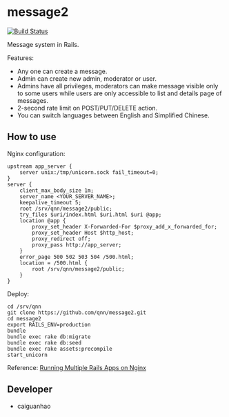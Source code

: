 message2
========

[![Build Status](https://travis-ci.org/qnn/message2.png?branch=master)](https://travis-ci.org/qnn/message2)

Message system in Rails.

Features:

* Any one can create a message.
* Admin can create new admin, moderator or user.
* Admins have all privileges, moderators can make message visible only to some users while users are only accessible to list and details page of messages.
* 2-second rate limit on POST/PUT/DELETE action.
* You can switch languages between English and Simplified Chinese.

How to use
----------

Nginx configuration:

    upstream app_server {
        server unix:/tmp/unicorn.sock fail_timeout=0;
    }
    server {
        client_max_body_size 1m;
        server_name <YOUR_SERVER_NAME>;
        keepalive_timeout 5;
        root /srv/qnn/message2/public;
        try_files $uri/index.html $uri.html $uri @app;
        location @app {
            proxy_set_header X-Forwarded-For $proxy_add_x_forwarded_for;
            proxy_set_header Host $http_host;
            proxy_redirect off;
            proxy_pass http://app_server;
        }
        error_page 500 502 503 504 /500.html;
        location = /500.html {
            root /srv/qnn/message2/public;
        }
    }

Deploy:

    cd /srv/qnn
    git clone https://github.com/qnn/message2.git
    cd message2
    export RAILS_ENV=production
    bundle
    bundle exec rake db:migrate
    bundle exec rake db:seed
    bundle exec rake assets:precompile
    start_unicorn

Reference: [Running Multiple Rails Apps on Nginx](https://github.com/Hack56/Rails-Template/wiki/Running-Multiple-Rails-Apps-on-Nginx)

Developer
---------

* caiguanhao
